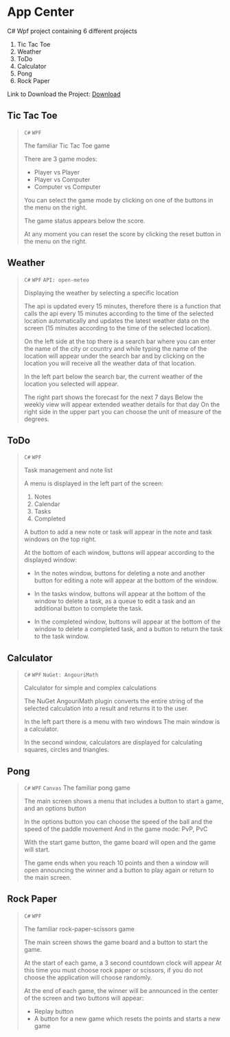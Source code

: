 # App Center
C# Wpf project containing 6 different projects

1. Tic Tac Toe
2. Weather
3. ToDo
4. Calculator 
5. Pong
6. Rock Paper

Link to Download the Project: [Download](https://drive.google.com/file/d/1-ryT9mjwNFjea6MqE3VsYJ4T6W-JMRY9/view?usp=sharing)

## Tic Tac Toe
> `C#` `WPF`
> 
> The familiar Tic Tac Toe game
> 
> There are 3 game modes: 
> - Player vs Player
> - Player vs Computer 
> - Computer vs Computer
>
> You can select the game mode by clicking on one of the buttons in the menu on the right.
> 
> The game status appears below the score.
> 
> At any moment you can reset the score by clicking the reset button in the menu on the right.

## Weather
> `C#` `WPF` `API: open-meteo`
> 
> Displaying the weather by selecting a specific location
> 
> The api is updated every 15 minutes, therefore there is a function that calls the api every 15 minutes according to the time of the selected location automatically and updates the latest weather data on the screen (15 minutes according to the time of the selected location).
>
> On the left side at the top there is a search bar where you can enter the name of the city or country and while typing the name of the location will appear under the search bar and by clicking on the location you will receive all the weather data of that location.
> 
> In the left part below the search bar, the current weather of the location you selected will appear.
> 
> The right part shows the forecast for the next 7 days
Below the weekly view will appear extended weather details for that day
On the right side in the upper part you can choose the unit of measure of the degrees.

## ToDo
> `C#` `WPF`
>
> Task management and note list
> 
> A menu is displayed in the left part of the screen:
> 1. Notes
> 2. Calendar
> 3. Tasks
> 4. Completed
>
> A button to add a new note or task will appear in the note and task windows on the top right.
>
> At the bottom of each window, buttons will appear according to the displayed window:
> - In the notes window, buttons for deleting a note and another button for editing a note will appear at the bottom of the window.
>
> - In the tasks window, buttons will appear at the bottom of the window to delete a task, as a queue to edit a task and an additional button to complete the task.
> 
> - In the completed window, buttons will appear at the bottom of the window to delete a completed task, and a button to return the task to the task window.

## Calculator
> `C#` `WPF` `NuGet: AngouriMath`
>
> Calculator for simple and complex calculations
>
> The NuGet AngouriMath plugin converts the entire string of the selected calculation into a result and returns it to the user.
> 
> In the left part there is a menu with two windows
The main window is a calculator.
> 
> In the second window, calculators are displayed for calculating squares, circles and triangles.

## Pong
> `C#` `WPF` `Canvas`
> The familiar pong game
>
> The main screen shows a menu that includes a button to start a game, and an options button
>
> In the options button you can choose the speed of the ball and the speed of the paddle movement And in the game mode: PvP, PvC
>
> With the start game button, the game board will open and the game will start.
> 
> The game ends when you reach 10 points and then a window will open announcing the winner and a button to play again or return to the main screen.


## Rock Paper
> `C#` `WPF`
>
> The familiar rock-paper-scissors game
>
> The main screen shows the game board and a button to start the game.
>
> At the start of each game, a 3 second countdown clock will appear
At this time you must choose rock paper or scissors, if you do not choose the application will choose randomly.
>
> At the end of each game, the winner will be announced in the center of the screen and two buttons will appear:
> - Replay button
> - A button for a new game which resets the points and starts a new game

